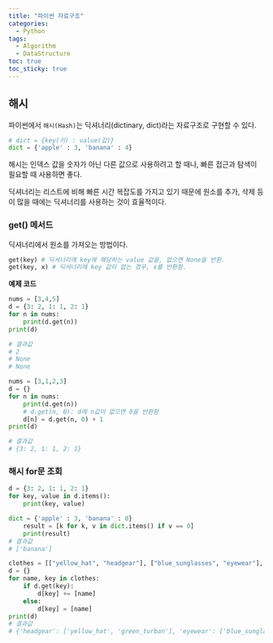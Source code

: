 ```yaml
---
title: "파이썬 자료구조"
categories:
  - Python
tags:
  - Algorithm
  - DataStructure
toc: true
toc_sticky: true
---
```


## 해시

파이썬에서 `해시(Hash)`는 딕셔너리(dictinary, dict)라는 자료구조로 구현할 수 있다.

```python
# dict = {key(키) : value(값)}
dict = {'apple' : 3, 'banana' : 4}
```

해시는 인덱스 값을 숫자가 아닌 다른 값으로 사용하려고 할 때나, 빠른 접근과 탐색이 필요할 때 사용하면 좋다.

딕셔너리는 리스트에 비해 빠른 시간 복잡도를 가지고 있기 때문에 원소를 추가, 삭제 등이 많을 때에는 딕셔너리를 사용하는 것이 효율적이다.

### get() 메서드

딕셔너리에서 원소를 가져오는 방법이다.

```python
get(key) # 딕셔너리에 key에 해당하는 value 값을, 없으면 None을 반환.
get(key, x) # 딕셔너리에 key 값이 없는 경우, x를 반환함.
```

**예제 코드**

```python
nums = [3,4,5]
d = {3: 2, 1: 1, 2: 1}
for n in nums:
    print(d.get(n))
print(d)

# 결과값
# 2
# None
# None
```

```python
nums = [3,1,2,3]
d = {}
for n in nums:
    print(d.get(n))
    # d.get(n, 0): d에 n값이 없으면 0을 반환함
    d[n] = d.get(n, 0) + 1
print(d)

# 결과값
# {3: 2, 1: 1, 2: 1}
```

### 해시 for문 조회

```python
d = {3: 2, 1: 1, 2: 1}
for key, value in d.items():
    print(key, value)
```

```python
dict = {'apple' : 3, 'banana' : 0}
    result = [k for k, v in dict.items() if v == 0]
    print(result)
# 결과값
# ['banana']
```

```python
clothes = [["yellow_hat", "headgear"], ["blue_sunglasses", "eyewear"], ["green_turban", "headgear"]]
d = {}
for name, key in clothes:
    if d.get(key):
        d[key] += [name]
    else:
        d[key] = [name]
print(d)
# 결과값
# {'headgear': ['yellow_hat', 'green_turban'], 'eyewear': ['blue_sunglasses']}
```

```python

```